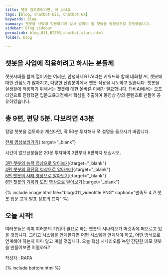 ```yaml
---
title: 챗봇 검토중이라면, 꼭 보세요
tags: [blog, chatbot-biz, Chatbot-UX]
keywords: blog
summary: 챗봇을 사업에 적용하기에 앞서 알아야 할 것들을 동영상으로 준비했습니다.
sidebar: blog_sidebar
permalink: blog_011_BIZ03_chatbot_start.html
folder: blog

---
```


## 챗봇을 사업에 적용하려고 하시는 분들께
챗봇시대를 함께 열어가는 여러분, 안녕하세요! 
AI라는 키워드와 함께 대화형 AI, 챗봇에 대한 관심도가 많아지고, 다양한 산업분야에서 챗봇 적용을 시도하고 있습니다. 챗봇을 실생활에 적용하기 위해서는 챗봇에 대한 올바른 이해가 필요합니다. 단비Ai에서는 오프라인으로 진행했던 입문교육과정에서 핵심을 추출하여 동영상 강의 콘텐츠로 만들어 공유하였습니다.



## 총 9편, 편당 5분. 다보려면 43분

정말 챗봇을 검토하고 계신다면, 딱 50분 투자해서 쭉 설명을 들으시기 바랍니다.

[전체 영상보러가기](https://www.youtube.com/watch?v=K1xePNCkLIM&list=PLruvwfGvt5CaTMrYuQdLSweTI9BG99mEJ&index=1){:target="_blank"}

시간이 없으신분들은 20분 투자하여 3편부터 6편까지 보십시오.

[3편 챗봇의 능력 영상으로 알아보기](https://www.youtube.com/watch?v=K1xePNCkLIM&list=PLruvwfGvt5CaTMrYuQdLSweTI9BG99mEJ&index=1){:target="_blank"} <br/>
[4편 챗봇의 장단점 영상으로 알아보기](https://www.youtube.com/watch?v=K1xePNCkLIM&list=PLruvwfGvt5CaTMrYuQdLSweTI9BG99mEJ&index=1){:target="_blank"} <br/>
[5편 챗봇의 사례 영상으로 알아보기](https://www.youtube.com/watch?v=K1xePNCkLIM&list=PLruvwfGvt5CaTMrYuQdLSweTI9BG99mEJ&index=1){:target="_blank"} <br/>
[6편 챗봇의 기획과 도입 영상으로 알아보기](https://www.youtube.com/watch?v=K1xePNCkLIM&list=PLruvwfGvt5CaTMrYuQdLSweTI9BG99mEJ&index=1){:target="_blank"} <br/>

{% include image.html file="blog/011_videotitle.PNG" caption="만족도 4.7! 챗봇 입문 교육 발표 장표의 표지" %}


## 오늘 시작!
여러분들은 이미 여러분의 기업이 필요로 하는 챗봇의 시나리오가 머릿속에 떠오르고 있을 것입니다. 그리고 시스템을 연계한다면 어떤 시스템과 연계해야 하고, 어떤 방식으로 연계해야 하는지 이미 알고 계실 것입니다. 오늘 핵심 시나리오를 녹인 간단한 데모 챗봇을 만들어보면 어떨까요?


작성자 : RAPA

{% include bottom.html %}
